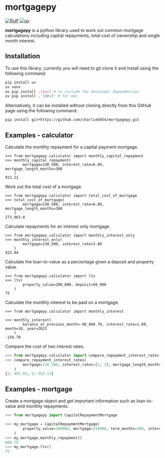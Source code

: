 # mortgagepy

[![Ruff](https://img.shields.io/endpoint?url=https://raw.githubusercontent.com/astral-sh/ruff/main/assets/badge/v2.json)](https://github.com/astral-sh/ruff)
[![uv](https://img.shields.io/endpoint?url=https://raw.githubusercontent.com/astral-sh/uv/main/assets/badge/v0.json)](https://github.com/astral-sh/uv)

**mortgagepy** is a python library used to work out common mortgage calculations
including captial repayments, total cost of ownership and single month interest.

## Installation

To use this library, currently you will need to git clone it and install using
the following command:

```bash
pip install uv
uv venv
uv pip install .[dev] # to include the developer dependencies
uv pip install .'[dev]' # for mac
```

Alternatively, it can be installed without cloning directly from this GitHub
page using the following command:

```bash
pip install git+https://github.com/charlieb954/mortgagepy.git
```

## Examples - calculator

Calculate the monthly repayment for a capital payment mortgage.
```python3
>>> from mortgagepy.calculator import monthly_capital_repayment
>>> monthly_capital_repayment(
        mortgage=130_500, interest_rate=6.89, mortgage_length_months=300
    )
913.21
```

Work out the total cost of a mortgage.
```python3
>>> from mortgagepy.calculator import total_cost_of_mortgage
>>> total_cost_of_mortgage(
        mortgage=130_500, interest_rate=6.89, mortgage_length_months=300
    )
273_963.0
```

Calculate repayments for an interest only mortgage.
```python3
>>> from mortgagepy.calculator import monthly_interest_only
>>> monthly_interest_only(
        mortgage=130_500, interest_rate=3.89
    )
423.04
```

Calculate the loan-to-value as a percentage given a deposit and property value.
```python3
>>> from mortgagepy.calculator import ltv
>>> ltv(
        property_value=200_000, deposit=50_000
    )
75
```

Calculate the monthly interest to be paid on a mortgage.
```python3
>>> from mortgagepy.calculator import monthly_interest

>>> monthly_interest(
        balance_at_previous_month=-98_868.70, interest_rate=1.89, month=10, year=2023
    )
-158.70
```

Compare the cost of two interest rates.
```python
>>> from mortgagepy.calculator import compare_repayment_interest_rates
>>> compare_repayment_interest_rates(
        mortgage=130_500, interest_rates=[1, 2], mortgage_length_months=300
    )
{1: 491.82, 2: 553.13}
```

## Examples - mortgage

Create a mortgage object and get important information such as loan-to-value and
monthly repayments.
```python
>>> from mortgagepy import CapitalRepaymentMortgage

>>> my_mortgage = CapitalRepaymentMortgage(
        property_value=280000, mortgage=210000, term_months=300, interest_rate=1.8
    )
>>> my_mortgage.monthly_repayment()
869.79
>>> my_mortgage.ltv()
75
```